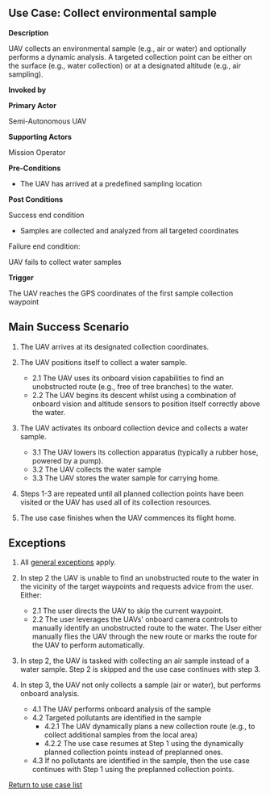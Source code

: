 ## Use Case: Collect environmental sample

**Description**

UAV collects an environmental sample (e.g., air or water) and optionally performs a dynamic analysis. A targeted collection point can be either on the 
surface (e.g., water collection) or at a designated altitude (e.g., air sampling).

**Invoked by**


**Primary Actor**

Semi-Autonomous UAV

**Supporting Actors**

Mission Operator

**Pre-Conditions**

- The UAV has arrived at a predefined sampling location

**Post Conditions**

Success end condition

- Samples are collected and analyzed from all targeted coordinates

Failure end condition:

UAV fails to collect water samples

**Trigger**

The UAV reaches the GPS coordinates of the first sample collection waypoint

## Main Success Scenario

1. The UAV arrives at its designated collection coordinates.

2. The UAV positions itself to collect a water sample.
   * 2.1 The UAV uses its onboard vision capabilities to find an unobstructed route (e.g., free of tree branches) to the water.
   * 2.2 The UAV begins its descent whilst using a combination of onboard vision and altitude sensors to position itself correctly above the water.
   
3. The UAV activates its onboard collection device and collects a water sample.
   * 3.1 The UAV lowers its collection apparatus (typically a rubber hose, powered by a pump).
   * 3.2 The UAV collects the water sample
   * 3.3 The UAV stores the water sample for carrying home.

3. Steps 1-3 are repeated until all planned collection points have been visited or the UAV has used all of its collection resources.

4. The use case finishes when the UAV commences its flight home.

## Exceptions

1. All [general exceptions](../../README.md#GeneralExceptions) apply.

2. In step 2 the UAV is unable to find an unobstructed route to the water in the vicinity of the target waypoints and requests advice from the user. Either:
   * 2.1 The user directs the UAV to skip the current waypoint.
   * 2.2 The user leverages the UAVs' onboard camera controls to manually identify an unobstructed route to the water. The User either manually flies the UAV through the new route or marks the route for the UAV to perform automatically. 

3. In step 2, the UAV is tasked with collecting an air sample instead of a water sample. Step 2 is skipped and the use case continues with step 3.

4. In step 3, the UAV not only collects a sample (air or water), but performs onboard analysis.
   * 4.1 The UAV performs onboard analysis of the sample
   * 4.2 Targeted pollutants are identified in the sample
      * 4.2.1 The UAV dynamically plans a new collection route (e.g., to collect additional samples from the local area)
	  * 4.2.2 The use case resumes at Step 1 using the dynamically planned collection points instead of preplanned ones.
   * 4.3 If no pollutants are identified in the sample, then the use case continues with Step 1 using the preplanned collection points.

[Return to use case list](../../README.md)
